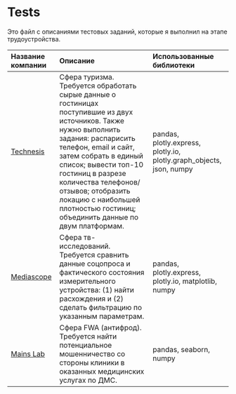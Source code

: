 # Tests

Это файл с описаниями тестовых заданий, которые я выполнил на этапе трудоустройства. 

| Название компании | Описание | Использованные библиотеки |
| :------ | :------ | :------ |
| [Technesis](/Technesis_task/) | Сфера туризма. Требуется обработать сырые данные о гостиницах поступившие из двух источников. Также нужно выполнить задания: распарисить телефон, email и сайт, затем собрать в единый список; вывести топ-10 гостиниц в разрезе количества телефонов/отзывов; отобразить локацию с наибольшей плотностью гостиниц; объединить данные по двум платформам. | pandas, plotly.express, plotly.io, plotly.graph_objects, json, numpy |
| [Mediascope](/Mediascope_python_task/) | Сфера тв-исследований. Требуется сравнить данные соцопроса и фактического состояния измерительного устройства: (1) найти расхождения и (2) сделать фильтрацию по указанным параметрам.| pandas, plotly.express, plotly.io, matplotlib, numpy |
| [Mains Lab](/Mains_Lab_task/) | Сфера FWA (антифрод). Требуется найти потенциальное мошенничество со стороны клиники в оказанных медицинских услугах по ДМС.| pandas, seaborn, numpy |